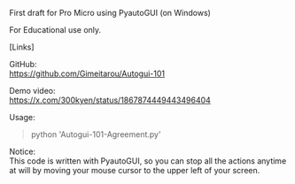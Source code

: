 First draft for Pro Micro using PyautoGUI (on Windows)

For Educational use only.


[Links]

GitHub:<br>
<https://github.com/Gimeitarou/Autogui-101>

Demo video:<br>
<https://x.com/300kyen/status/1867874449443496404>


Usage:<br>
>python 'Autogui-101-Agreement.py'

Notice:<br>
This code is written with PyautoGUI, so you can stop all the actions anytime at will by moving your mouse cursor to the upper left of your screen.
